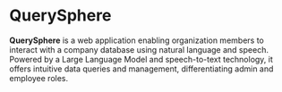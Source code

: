 # QuerySphere
**QuerySphere** is a web application enabling organization members to interact with a company database using natural language and speech. Powered by a Large Language Model and speech-to-text technology, it offers intuitive data queries and management, differentiating admin and employee roles.
